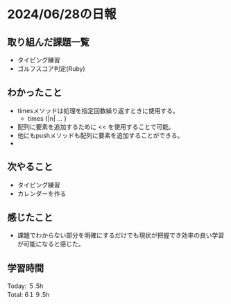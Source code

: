 # 2024/06/28の日報
## 取り組んだ課題一覧
* タイピング練習
* ゴルフスコア判定(Ruby)
## わかったこと
* timesメソッドは処理を指定回数繰り返すときに使用する。
  * times {|n| ... }
*  配列に要素を追加するために << を使用することで可能。
  *  他にもpushメソッドも配列に要素を追加することができる。
  *     
## 次やること
* タイピング練習
* カレンダーを作る
## 感じたこと
* 課題でわからない部分を明確にするだけでも現状が把握でき効率の良い学習が可能になると感じた。
## 学習時間
Today: ５.5h<br>
Total: 6１９.5h
